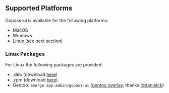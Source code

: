 ## Supported Platforms

Gopass-ui is available for the following platforms:
* MacOS
* Windows
* Linux (see next section)

### Linux Packages

For Linux the following packages are provided:
* .deb (download [here](https://github.com/codecentric/gopass-ui/releases/latest))
* .rpm (download [here](https://github.com/codecentric/gopass-ui/releases/latest))
* Gentoo: `emerge app-admin/gopass-ui` ([gentoo overlay](https://gitlab.awesome-it.de/overlays/awesome), thanks [@danielcb](https://github.com/danielcb))
